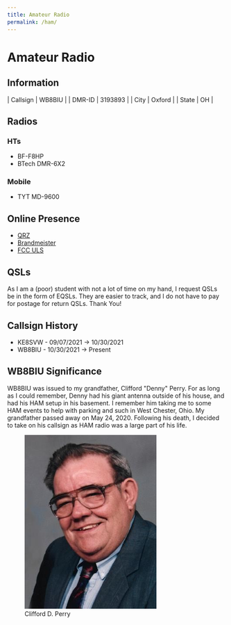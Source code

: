 ```yaml
---
title: Amateur Radio
permalink: /ham/
---
```

# Amateur Radio

## Information

| Callsign | WB8BIU  |
| DMR-ID   | 3193893 |
| City     | Oxford  |
| State    | OH      |

## Radios

### HTs

- BF-F8HP
- BTech DMR-6X2

### Mobile

- TYT MD-9600

## Online Presence
- [QRZ](https://www.qrz.com/db/wb8biu)
- [Brandmeister](https://brandmeister.network/index.php?page=profile&call=WB8BIU)
- [FCC ULS](https://wireless2.fcc.gov/UlsApp/UlsSearch/license.jsp?licKey=4517311)

## QSLs

As I am a (poor) student with not a lot of time on my hand, I request QSLs be in the form of EQSLs.  They are easier to track, and I do not have to pay for postage for return QSLs.  Thank You!

## Callsign History
- KE8SVW - 09/07/2021  → 10/30/2021
- WB8BIU - 10/30/2021 → Present

## WB8BIU Significance

WB8BIU was issued to my grandfather, Clifford "Denny" Perry.  For as long as I could remember, Denny had his giant antenna outside of his house, and had his HAM setup in his basement.  I remember him taking me to some HAM events to help with parking and such in West Chester, Ohio.  My grandfather passed away on May 24, 2020.  Following his death, I decided to take on his callsign as HAM radio was a large part of his life.
<figure>
<img src="/assets/img/clifford-d-perry.jfif" alt="Clifford D. Perry"/>
    <figcaption>Clifford D. Perry</figcaption>
</figure>